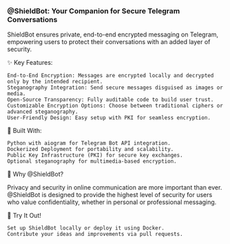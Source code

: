 ### @ShieldBot: Your Companion for Secure Telegram Conversations

ShieldBot ensures private, end-to-end encrypted messaging on Telegram,
empowering users to protect their conversations with an added layer of security.

✨ Key Features:

    End-to-End Encryption: Messages are encrypted locally and decrypted only by the intended recipient.
    Steganography Integration: Send secure messages disguised as images or media.
    Open-Source Transparency: Fully auditable code to build user trust.
    Customizable Encryption Options: Choose between traditional ciphers or advanced steganography.
    User-Friendly Design: Easy setup with PKI for seamless encryption.

🔧 Built With:

    Python with aiogram for Telegram Bot API integration.
    Dockerized Deployment for portability and scalability.
    Public Key Infrastructure (PKI) for secure key exchanges.
    Optional steganography for multimedia-based encryption.

🌟 Why @ShieldBot?

Privacy and security in online communication are more important than ever.
@ShieldBot is designed to provide the highest level of security for users who value confidentiality,
whether in personal or professional messaging.

🚀 Try It Out!

    Set up ShieldBot locally or deploy it using Docker.
    Contribute your ideas and improvements via pull requests.
